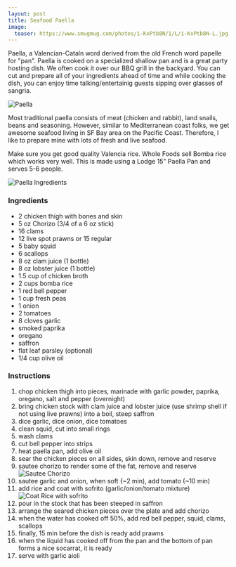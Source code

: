 ```yaml
---
layout: post
title: Seafood Paella
image:
  teaser: https://www.smugmug.com/photos/i-KxPtb8N/1/L/i-KxPtb8N-L.jpg
---
```


Paella, a Valencian-Cataln word derived from the old French word papelle for "pan". Paella is cooked on a specialized shallow pan and is a great party hosting dish. We often cook it over our BBQ grill in the backyard. You can cut and prepare all of your ingredients ahead of time and while cooking the dish, you can enjoy time talking/entertainig guests sipping over glasses of sangria. 


![Paella][1]

Most traditional paella consists of meat (chicken and rabbit), land snails, beans and seasoning. However, similar to Mediterranean coast folks, we get awesome seafood living in SF Bay area on the Pacific Coast. Therefore, I like to prepare mine with lots of fresh and live seafood.

Make sure you get good quality Valencia rice. Whole Foods sell Bomba rice which works very well.
This is made using a Lodge 15" Paella Pan and serves 5-6 people.

![Paella Ingredients][2]

### Ingredients
- 2 chicken thigh with bones and skin
- 5 oz Chorizo (3/4 of a 6 oz stick)
- 16 clams
- 12 live spot prawns or 15 regular
- 5 baby squid
- 6 scallops
- 8 oz clam juice (1 bottle)
- 8 oz lobster juice (1 bottle)
- 1.5 cup of chicken broth
- 2 cups bomba rice
- 1 red bell pepper
- 1 cup fresh peas
- 1 onion
- 2 tomatoes
- 8 cloves garlic
- smoked paprika
- oregano
- saffron
- flat leaf parsley (optional)
- 1/4 cup olive oil

### Instructions
1. chop chicken thigh into pieces, marinade with garlic powder, paprika, oregano, salt and pepper (overnight)
1. bring chicken stock with clam juice and lobster juice (use shrimp shell if not using live prawns) into a boil, steep saffron
1. dice garlic, dice onion, dice tomatoes
1. clean squid, cut into small rings
1. wash clams
1. cut bell pepper into strips
1. heat paella pan, add olive oil
1. sear the chicken pieces on all sides, skin down, remove and reserve
1. sautee chorizo to render some of the fat, remove and reserve
![Sautee Chorizo][3]
1. sautee garlic and onion, when soft {~2 min), add tomato (~10 min)
1. add rice and coat with sofrito (garlic/onion/tomato mixture)
![Coat Rice with sofrito][4]
1. pour in the stock that has been steeped in saffron
1. arrange the seared chicken pieces over the plate and add chorizo
1. when the water has cooked off 50%, add red bell pepper, squid, clams, scallops
1. finally, 15 min before the dish is ready add prawns
1. when the liquid has cooked off from the pan and the bottom of pan forms a nice socarrat, it is ready
1. serve with garlic aioli


[1]: https://www.smugmug.com/photos/i-rCBNHRh/1/L/i-rCBNHRh-L.jpg
[2]: https://www.smugmug.com/photos/i-G7j6Nv4/0/M/i-G7j6Nv4-M.jpg
[3]: https://www.smugmug.com/photos/i-jfR6wcT/0/M/i-jfR6wcT-M.jpg
[4]: https://www.smugmug.com/photos/i-vXXdbnT/1/M/i-vXXdbnT-M.jpg
